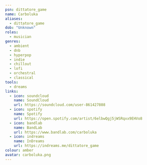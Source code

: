 ```yaml
---
psn: dittatore_game
name: Carboluka
aliases:
  - dittatore_game
dob: "Unknown"
roles:
  - musician
genres:
  - ambient
  - dnb
  - hyperpop
  - indie
  - chillout
  - lofi
  - orchestral
  - classical
tools:
  - dreams
links:
  - icon: soundcloud
    name: SoundCloud
    url: https://soundcloud.com/user-861427808
  - icon: spotify
    name: Spotify
    url: https://open.spotify.com/artist/6elbwQgj5jWSRqxx9EHVo8
  - icon: bandlab
    name: BandLab
    url: https://www.bandlab.com/carboluka
  - icon: indreams
    name: InDreams
    url: https://indreams.me/dittatore_game
colour: amber
avatar: carboluka.png
---
```

